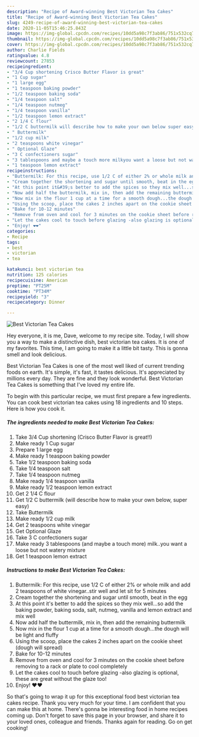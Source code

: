 ```yaml
---
description: "Recipe of Award-winning Best Victorian Tea Cakes"
title: "Recipe of Award-winning Best Victorian Tea Cakes"
slug: 4249-recipe-of-award-winning-best-victorian-tea-cakes
date: 2020-11-05T15:46:25.843Z
image: https://img-global.cpcdn.com/recipes/10dd5a98c7f3ab86/751x532cq70/best-victorian-tea-cakes-recipe-main-photo.jpg
thumbnail: https://img-global.cpcdn.com/recipes/10dd5a98c7f3ab86/751x532cq70/best-victorian-tea-cakes-recipe-main-photo.jpg
cover: https://img-global.cpcdn.com/recipes/10dd5a98c7f3ab86/751x532cq70/best-victorian-tea-cakes-recipe-main-photo.jpg
author: Charlie Fields
ratingvalue: 4.8
reviewcount: 27853
recipeingredient:
- "3/4 Cup shortening Crisco Butter Flavor is great"
- "1 Cup sugar"
- "1 large egg"
- "1 teaspoon baking powder"
- "1/2 teaspoon baking soda"
- "1/4 teaspoon salt"
- "1/4 teaspoon nutmeg"
- "1/4 teaspoon vanilla"
- "1/2 teaspoon lemon extract"
- "2 1/4 C flour"
- "1/2 C buttermilk will describe how to make your own below super easy"
- " Buttermilk"
- "1/2 cup milk"
- "2 teaspoons white vinegar"
- " Optional Glaze"
- "3 C confectioners sugar"
- "3 tablespoons and maybe a touch more milkyou want a loose but not watery mixture"
- "1 teaspoon lemon extract"
recipeinstructions:
- "Buttermilk: For this recipe, use 1/2 C of either 2% or whole milk and add 2 teaspoons of white vinegar..stir well and let sit for 5 minutes"
- "Cream together the shortening and sugar until smooth, beat in the egg"
- "At this point it&#39;s better to add the spices so they mix well...so add the baking powder, baking soda, salt, nutmeg, vanilla and lemon extract and mix well"
- "Now add half the buttermilk, mix in, then add the remaining buttermilk"
- "Now mix in the flour 1 cup at a time for a smooth dough...the dough will be light and fluffy"
- "Using the scoop, place the cakes 2 inches apart on the cookie sheet (dough will spread)"
- "Bake for 10-12 minutes"
- "Remove from oven and cool for 3 minutes on the cookie sheet before removing to a rack or plate to cool completely"
- "Let the cakes cool to touch before glazing -also glazing is optional, these are great without the glaze too!"
- "Enjoy! ❤️❤️"
categories:
- Recipe
tags:
- best
- victorian
- tea

katakunci: best victorian tea 
nutrition: 125 calories
recipecuisine: American
preptime: "PT25M"
cooktime: "PT34M"
recipeyield: "3"
recipecategory: Dinner

---
```



![Best Victorian Tea Cakes](https://img-global.cpcdn.com/recipes/10dd5a98c7f3ab86/751x532cq70/best-victorian-tea-cakes-recipe-main-photo.jpg)

Hey everyone, it is me, Dave, welcome to my recipe site. Today, I will show you a way to make a distinctive dish, best victorian tea cakes. It is one of my favorites. This time, I am going to make it a little bit tasty. This is gonna smell and look delicious.

Best Victorian Tea Cakes is one of the most well liked of current trending foods on earth. It's simple, it's fast, it tastes delicious. It's appreciated by millions every day. They are fine and they look wonderful. Best Victorian Tea Cakes is something that I've loved my entire life.




To begin with this particular recipe, we must first prepare a few ingredients. You can cook best victorian tea cakes using 18 ingredients and 10 steps. Here is how you cook it.

<!--inarticleads1-->

##### The ingredients needed to make Best Victorian Tea Cakes:

1. Take 3/4 Cup shortening (Crisco Butter Flavor is great!!)
1. Make ready 1 Cup sugar
1. Prepare 1 large egg
1. Make ready 1 teaspoon baking powder
1. Take 1/2 teaspoon baking soda
1. Take 1/4 teaspoon salt
1. Take 1/4 teaspoon nutmeg
1. Make ready 1/4 teaspoon vanilla
1. Make ready 1/2 teaspoon lemon extract
1. Get 2 1/4 C flour
1. Get 1/2 C buttermilk (will describe how to make your own below, super easy)
1. Take  Buttermilk
1. Make ready 1/2 cup milk
1. Get 2 teaspoons white vinegar
1. Get  Optional Glaze
1. Take 3 C confectioners sugar
1. Make ready 3 tablespoons (and maybe a touch more) milk..you want a loose but not watery mixture
1. Get 1 teaspoon lemon extract




<!--inarticleads2-->

##### Instructions to make Best Victorian Tea Cakes:

1. Buttermilk: For this recipe, use 1/2 C of either 2% or whole milk and add 2 teaspoons of white vinegar..stir well and let sit for 5 minutes
1. Cream together the shortening and sugar until smooth, beat in the egg
1. At this point it&#39;s better to add the spices so they mix well...so add the baking powder, baking soda, salt, nutmeg, vanilla and lemon extract and mix well
1. Now add half the buttermilk, mix in, then add the remaining buttermilk
1. Now mix in the flour 1 cup at a time for a smooth dough...the dough will be light and fluffy
1. Using the scoop, place the cakes 2 inches apart on the cookie sheet (dough will spread)
1. Bake for 10-12 minutes
1. Remove from oven and cool for 3 minutes on the cookie sheet before removing to a rack or plate to cool completely
1. Let the cakes cool to touch before glazing -also glazing is optional, these are great without the glaze too!
1. Enjoy! ❤️❤️




So that's going to wrap it up for this exceptional food best victorian tea cakes recipe. Thank you very much for your time. I am confident that you can make this at home. There's gonna be interesting food in home recipes coming up. Don't forget to save this page in your browser, and share it to your loved ones, colleague and friends. Thanks again for reading. Go on get cooking!
